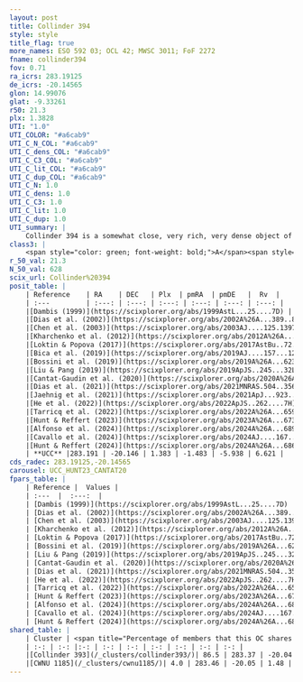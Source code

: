 ```yaml
---
layout: post
title: Collinder 394
style: style
title_flag: true
more_names: ESO 592 03; OCL 42; MWSC 3011; FoF 2272
fname: collinder394
fov: 0.71
ra_icrs: 283.19125
de_icrs: -20.14565
glon: 14.99076
glat: -9.33261
r50: 21.3
plx: 1.3828
UTI: "1.0"
UTI_COLOR: "#a6cab9"
UTI_C_N_COL: "#a6cab9"
UTI_C_dens_COL: "#a6cab9"
UTI_C_C3_COL: "#a6cab9"
UTI_C_lit_COL: "#a6cab9"
UTI_C_dup_COL: "#a6cab9"
UTI_C_N: 1.0
UTI_C_dens: 1.0
UTI_C_C3: 1.0
UTI_C_lit: 1.0
UTI_C_dup: 1.0
UTI_summary: |
    Collinder 394 is a somewhat close, very rich, very dense object of very high C3 quality. It is very well-studied in the literature.<br><br>This object shares a large percentage of members with at least one entry reported in the same catalogue.
class3: |
    <span style="color: green; font-weight: bold;">A</span><span style="color: green; font-weight: bold;">A</span>
r_50_val: 21.3
N_50_val: 628
scix_url: Collinder%20394
posit_table: |
    | Reference    | RA    | DEC   | Plx  | pmRA  | pmDE   |  Rv  |
    | :---         | :---: | :---: | :---: | :---: | :---: | :---: |
    |[Dambis (1999)](https://scixplorer.org/abs/1999AstL...25....7D) | 283.067 | -20.203 | -- | -- | -- | -- |
    |[Dias et al. (2002)](https://scixplorer.org/abs/2002A%26A...389..871D) | 283.067 | -20.203 | -- | 1.96 | -3.78 | 6.0 |
    |[Chen et al. (2003)](https://scixplorer.org/abs/2003AJ....125.1397C) | 282.757 | -20.264 | -- | -4.8 | -4.78 | 6.0 |
    |[Kharchenko et al. (2012)](https://scixplorer.org/abs/2012A%26A...543A.156K) | 283.08 | -20.2 | -- | -3.0 | -6.35 | -- |
    |[Loktin & Popova (2017)](https://scixplorer.org/abs/2017AstBu..72..257L) | 283.065 | -20.203 | -- | -0.907 | -6.022 | -1.8 |
    |[Bica et al. (2019)](https://scixplorer.org/abs/2019AJ....157...12B) | 283.051 | -20.221 | -- | -- | -- | -- |
    |[Bossini et al. (2019)](https://scixplorer.org/abs/2019A%26A...623A.108B) | 283.092 | -20.229 | -- | -- | -- | -- |
    |[Liu & Pang (2019)](https://scixplorer.org/abs/2019ApJS..245...32L) | 283.116 | -20.219 | 1.39 | -1.493 | -5.875 | -- |
    |[Cantat-Gaudin et al. (2020)](https://scixplorer.org/abs/2020A%26A...640A...1C) | 283.092 | -20.229 | 1.388 | -1.459 | -5.882 | -- |
    |[Dias et al. (2021)](https://scixplorer.org/abs/2021MNRAS.504..356D) | 283.06 | -20.224 | 1.389 | -1.465 | -5.882 | 21.626 |
    |[Jaehnig et al. (2021)](https://scixplorer.org/abs/2021ApJ...923..129J) | 283.109 | -20.243 | 1.405 | -1.496 | -5.861 | -- |
    |[He et al. (2022)](https://scixplorer.org/abs/2022ApJS..262....7H) | 283.262 | -20.105 | 1.382 | -1.482 | -5.958 | -- |
    |[Tarricq et al. (2022)](https://scixplorer.org/abs/2022A%26A...659A..59T) | 283.06 | -20.235 | 1.372 | -1.485 | -5.922 | -- |
    |[Hunt & Reffert (2023)](https://scixplorer.org/abs/2023A%26A...673A.114H) | 283.058 | -20.272 | 1.336 | -1.453 | -5.874 | 8.744 |
    |[Alfonso et al. (2024)](https://scixplorer.org/abs/2024A%26A...689A..18A) | 283.179 | -20.165 | 1.337 | -1.483 | -5.94 | -- |
    |[Cavallo et al. (2024)](https://scixplorer.org/abs/2024AJ....167...12C) | 282.98 | -20.249 | 1.346 | -- | -- | -- |
    |[Hunt & Reffert (2024)](https://scixplorer.org/abs/2024A%26A...686A..42H) | 283.058 | -20.272 | 1.336 | -1.453 | -5.874 | 8.744 |
    | **UCC** |283.191 | -20.146 | 1.383 | -1.483 | -5.938 | 6.621 | 
cds_radec: 283.19125,-20.14565
carousel: UCC_HUNT23_CANTAT20
fpars_table: |
    | Reference |  Values |
    | :---  |  :---:  |
    | [Dambis (1999)](https://scixplorer.org/abs/1999AstL...25....7D) | `E_B-V_=0.25, DM0=8.9, log_age_=7.9` |
    | [Dias et al. (2002)](https://scixplorer.org/abs/2002A%26A...389..871D) | `E(B-V)=0.235, Dist=690.0, Age=7.803` |
    | [Chen et al. (2003)](https://scixplorer.org/abs/2003AJ....125.1397C) | `HDis=690, Age=0.06` |
    | [Kharchenko et al. (2012)](https://scixplorer.org/abs/2012A%26A...543A.156K) | `e_bv=0.239, distance=668, log_age=7.86` |
    | [Loktin & Popova (2017)](https://scixplorer.org/abs/2017AstBu..72..257L) | `E(B-V)=0.236, Dmod=9.252, logt=7.806` |
    | [Bossini et al. (2019)](https://scixplorer.org/abs/2019A%26A...623A.108B) | `AV=0.683, Dist=9.227, logA=7.969, Fe/H=0.0` |
    | [Liu & Pang (2019)](https://scixplorer.org/abs/2019ApJS..245...32L) | `Age=0.05, Z=0.25` |
    | [Cantat-Gaudin et al. (2020)](https://scixplorer.org/abs/2020A%26A...640A...1C) | `AVNN=0.54, DMNN=9.23, AgeNN=7.96` |
    | [Dias et al. (2021)](https://scixplorer.org/abs/2021MNRAS.504..356D) | `Av=0.904, Dist=692, logage=7.932, [Fe/H]=0.152` |
    | [He et al. (2022)](https://scixplorer.org/abs/2022ApJS..262....7H) | `A0=0.85, logAge=7.85` |
    | [Tarricq et al. (2022)](https://scixplorer.org/abs/2022A%26A...659A..59T) | `Dist=689, logAgeNN=7.97` |
    | [Hunt & Reffert (2023)](https://scixplorer.org/abs/2023A%26A...673A.114H) | `AV50=0.621, diffAV50=0.966, MOD50=9.15, logAge50=7.924` |
    | [Alfonso et al. (2024)](https://scixplorer.org/abs/2024A%26A...689A..18A) | `AV=0.53884, MOD=9.23046, logAge=8.26822, Z=0.15148` |
    | [Cavallo et al. (2024)](https://scixplorer.org/abs/2024AJ....167...12C) | `AV50=0.94, dMod50=9.34, logAge50=8.01, [Fe/H]50=0.23` |
    | [Hunt & Reffert (2024)](https://scixplorer.org/abs/2024A%26A...686A..42H) | `MassJ=1983.79` |
shared_table: |
    | Cluster | <span title="Percentage of members that this OC shares with the ones listed">%</span>   | RA   | DEC   | Plx   | pmRA  | pmDE  | Rv | UTI |
    | :-: | :-: |:-: | :-: | :-: | :-: | :-: | :-: | :-: |
    |[Collinder 393](/_clusters/collinder393/)| 86.5 | 283.37 | -20.04 | 1.39 | -1.49 | -5.97 | 6.37 |1.0 |
    |[CWNU 1185](/_clusters/cwnu1185/)| 4.0 | 283.46 | -20.05 | 1.48 | -1.55 | -6.0 | -0.34 |0.0 |
---
```

